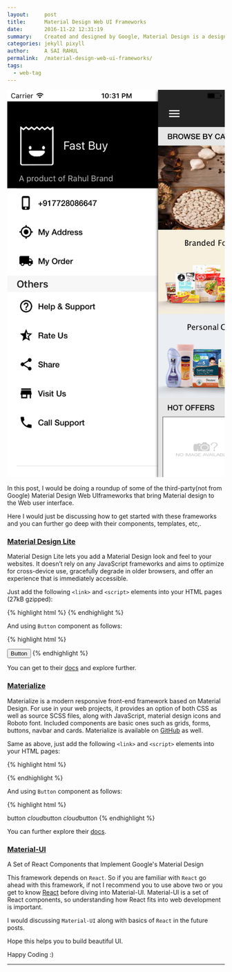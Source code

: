 ```yaml
---
layout:     post
title:      Material Design Web UI Frameworks
date:       2016-11-22 12:31:19
summary:    Created and designed by Google, Material Design is a design language that combines the classic principles of successful design along with innovation and technology. Google's goal is to develop a system of design that allows for a unified user experience across all their products on any platform.
categories: jekyll pixyll
author:     A SAI RAHUL
permalink:  /material-design-web-ui-frameworks/
tags:
  - web-tag
---
```


![desk](https://raw.githubusercontent.com/blogofcode/blogofcode.github.io/master/images/slide-out-slidebar-menu/Simulator%20Screen%20Shot%20Oct%2025%2C%202016%2C%2010.31.12%20PM.png)

In this post, I would be doing a roundup of some of the third-party(not from Google) Material Design Web UIframeworks that bring Material design to the Web user interface.

Here I would just be discussing how to get started with these frameworks and you can further go deep with their components, templates, etc,.

### [Material Design Lite](https://getmdl.io)

Material Design Lite lets you add a Material Design look and feel to your websites. It doesn’t rely on any JavaScript frameworks and aims to optimize for cross-device use, gracefully degrade in older browsers, and offer an experience that is immediately accessible.

Just add the following `<link>` and `<script>` elements into your HTML pages (27kB gzipped):

{% highlight html %}
    <link rel="stylesheet" href="https://fonts.googleapis.com/icon?family=Material+Icons">
    <link rel="stylesheet" href="https://code.getmdl.io/1.2.1/material.indigo-pink.min.css">
    <script defer src="https://code.getmdl.io/1.2.1/material.min.js"></script>
{% endhighlight %}

And using `Button` component as follows:

{% highlight html %}
<html>
<head>
    <link rel="stylesheet" href="https://fonts.googleapis.com/icon?family=Material+Icons">
    <link rel="stylesheet" href="https://code.getmdl.io/1.2.1/material.indigo-pink.min.css">
    <script defer src="https://code.getmdl.io/1.2.1/material.min.js"></script>
</head>

<body>
    <!-- Accent-colored raised button with ripple -->
    <button class="mdl-button mdl-js-button mdl-button--raised mdl-js-ripple-effect mdl-button--accent">
      Button
    </button>

</body>
</html>
{% endhighlight %}

You can get to their [docs](https://getmdl.io/components/index.html) and explore further.

### [Materialize](http://materializecss.com)

Materialize is a modern responsive front-end framework based on Material Design. For use in your web projects, it provides an option of both CSS as well as source SCSS files, along with JavaScript, material design icons and Roboto font. Included components are basic ones such as grids, forms, buttons, navbar and cards. Materialize is available on [GitHub](https://github.com/Dogfalo/materialize) as well.

Same as above, just add the following `<link>` and `<script>` elements into your HTML pages:

{% highlight html %}
  <!-- Compiled and minified CSS -->
  <link rel="stylesheet" href="https://cdnjs.cloudflare.com/ajax/libs/materialize/0.97.8/css/materialize.min.css">
  <!-- Compiled and minified JavaScript -->
  <script src="https://cdnjs.cloudflare.com/ajax/libs/materialize/0.97.8/js/materialize.min.js"></script>
{% endhighlight %}

And using `Button` component as follows:

{% highlight html %}
<!DOCTYPE html>
<html>
<head>
    <!-- Compiled and minified CSS -->
    <link rel="stylesheet" href="https://cdnjs.cloudflare.com/ajax/libs/materialize/0.97.8/css/materialize.min.css">
    <!-- Compiled and minified JavaScript -->
    <script src="https://cdnjs.cloudflare.com/ajax/libs/materialize/0.97.8/js/materialize.min.js"></script>
</head>

<body>
    <a class="waves-effect waves-light btn">button</a>
    <a class="waves-effect waves-light btn"><i class="material-icons left">cloud</i>button</a>
    <a class="waves-effect waves-light btn"><i class="material-icons right">cloud</i>button</a>
</body>
</html>
{% endhighlight %}

You can further explore their [docs](http://materializecss.com/buttons.html).


### [Material-UI](http://www.material-ui.com/#/)

A Set of React Components that Implement Google's Material Design

This framework depends on `React`. So if you are familiar with `React` go ahead with this framework, if not I recommend you to use above two or you get to know [React](https://facebook.github.io/react/) before diving into Material-UI. Material-UI is a set of React components, so understanding how React fits into web development is important.

I would discussing `Material-UI` along with basics of `React` in the future posts. 

Hope this helps you to build beautiful UI.

Happy Coding :)


---
